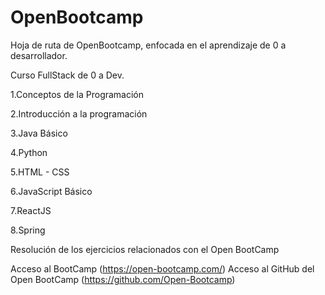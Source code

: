 # OpenBootcamp
Hoja de ruta de OpenBootcamp, enfocada en el aprendizaje de 0 a desarrollador.

Curso FullStack de 0 a Dev.

1.Conceptos de la Programación

2.Introducción a la programación

3.Java Básico

4.Python

5.HTML - CSS

6.JavaScript Básico

7.ReactJS

8.Spring

Resolución de los ejercicios relacionados con el Open BootCamp

Acceso al BootCamp (https://open-bootcamp.com/)
Acceso al GitHub del Open BootCamp (https://github.com/Open-Bootcamp)